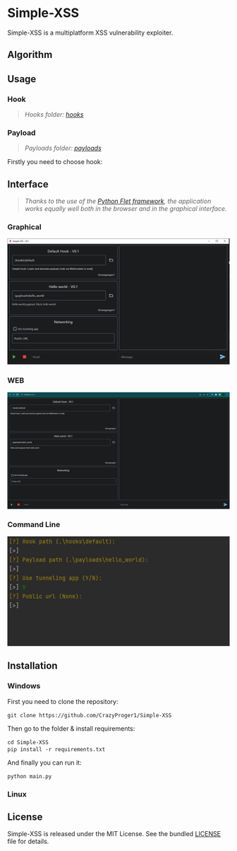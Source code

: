 # Simple-XSS

Simple-XSS is a multiplatform XSS vulnerability exploiter.

## Algorithm

## Usage

### Hook

> _Hooks folder: [hooks](hooks)_

### Payload

> _Payloads folder: [payloads](payloads)_


Firstly you need to choose hook:

## Interface

> _Thanks to the use of the [Python Flet framework](https://flet.dev/), the application works equally well both in the
browser and in the graphical interface._

### Graphical

![GUI](docs/GUI.png)

### WEB

![WEB](docs/WEB.png)

### Command Line

![CLI](docs/CLI.png)

## Installation

### Windows

First you need to clone the repository:

```commandline
git clone https://github.com/CrazyProger1/Simple-XSS
```

Then go to the folder & install requirements:

```commandline
cd Simple-XSS
pip install -r requirements.txt
```

And finally you can run it:

```commandline
python main.py
```

### Linux

## License

Simple-XSS is released under the MIT License. See the bundled [LICENSE](LICENSE) file for details.
